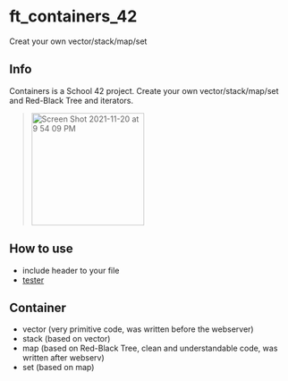 # ft_containers_42
Creat your own vector/stack/map/set

## Info
Containers is a School 42 project. Create your own vector/stack/map/set and Red-Black Tree and iterators.
> <img width="201" alt="Screen Shot 2021-11-20 at 9 54 09 PM" src="https://user-images.githubusercontent.com/94758944/142737931-82e87775-985f-4fac-b855-809590505fd1.png">

## How to use
- include header to your file
- [tester](https://github.com/divinepet/ft_containers-unit-test) 

## Container
- vector (very primitive code, was written before the webserver)
- stack (based on vector)
- map (based on Red-Black Tree, clean and understandable code, was written after webserv)
- set (based on map)
